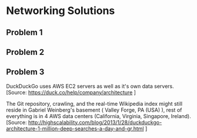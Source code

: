 # Networking Solutions

## Problem 1

## Problem 2

## Problem 3

DuckDuckGo uses AWS EC2 servers as well as it's own data servers.
[Source: https://duck.co/help/company/architecture ]

The Git repository, crawling, and the real-time Wikipedia index might still reside in Gabriel Weinberg's basement ( Valley Forge, PA (USA) ), rest of everything is in 4 AWS data centers (California, Virginia, Singapore, Ireland). [Source: http://highscalability.com/blog/2013/1/28/duckduckgo-architecture-1-million-deep-searches-a-day-and-gr.html ]
